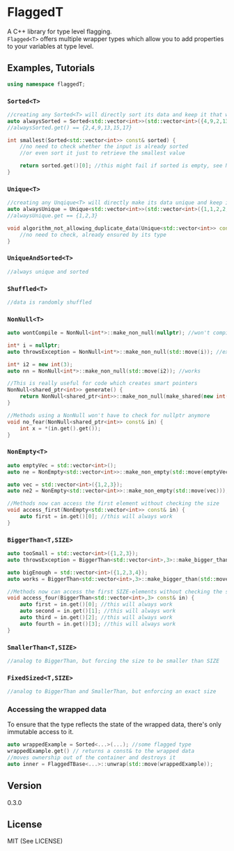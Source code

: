 FlaggedT
==========
A C++ library for type level flagging.  
`Flagged<T>` offers multiple wrapper types which allow you to add properties to your variables at type level.    


Examples, Tutorials
---------------------
```cpp
using namespace flaggedT;
```

### `Sorted<T>`

```cpp
//creating any Sorted<T> will directly sort its data and keep it that way
auto alwaysSorted = Sorted<std::vector<int>>(std::vector<int>({4,9,2,13,15,17}));
//alwaysSorted.get() == {2,4,9,13,15,17}

int smallest(Sorted<std::vector<int>> const& sorted) {
    //no need to check whether the input is already sorted
    //or even sort it just to retrieve the smallest value

    return sorted.get()[0]; //this might fail if sorted is empty, see NonEmpty
}
```

### `Unique<T>`

```cpp
//creating any Unqique<T> will directly make its data unique and keep it that way
auto alwaysUnique = Unique<std::vector<int>>(std::vector<int>({1,1,2,2,3,3}));
//alwaysUnique.get == {1,2,3}

void algorithm_not_allowing_duplicate_data(Unique<std::vector<int>> const& unique) {
    //no need to check, already ensured by its type
}
```

### `UniqueAndSorted<T>`

```cpp
//always unique and sorted
```

### `Shuffled<T>`

```cpp
//data is randomly shuffled
```

### `NonNull<T>`

```cpp
auto wontCompile = NonNull<int*>::make_non_null(nullptr); //won't compile

int* i = nullptr;
auto throwsException = NonNull<int*>::make_non_null(std::move(i)); //exception

int* i2 = new int(3);
auto nn = NonNull<int*>::make_non_null(std::move(i2)); //works

//This is really useful for code which creates smart pointers
NonNull<shared_ptr<int>> generate() {
    return NonNull<shared_ptr<int>>::make_non_null(make_shared(new int(3)));
}

//Methods using a NonNull won't have to check for nullptr anymore
void no_fear(NonNull<shared_ptr<int>> const& in) {
    int x = *(in.get().get());
}

```

### `NonEmpty<T>`
```cpp
auto emptyVec = std::vector<int>();
auto ne = NonEmpty<std::vector<int>>::make_non_empty(std::move(emptyVec))); //EXCEPTION

auto vec = std::vector<int>({1,2,3});
auto ne2 = NonEmpty<std::vector<int>>::make_non_empty(std::move(vec))); //works just fine

//Methods now can access the first element without checking the size
void access_first(NonEmpty<std::vector<int>> const& in) {
    auto first = in.get()[0]; //this will always work
}
```

### `BiggerThan<T,SIZE>`
```cpp
auto tooSmall = std::vector<int>({1,2,3});
auto throwsException = BiggerThan<std::vector<int>,3>::make_bigger_than(std::move(tooSmall)); //Exception

auto bigEnough = std::vector<int>({1,2,3,4});
auto works = BiggerThan<std::vector<int>,3>::make_bigger_than(std::move(bigEnough));

//Methods now can access the first SIZE-elements without checking the size
void access_four(BiggerThan<std::vector<int>,3> const& in) {
    auto first = in.get()[0]; //this will always work
    auto second = in.get()[1]; //this will always work
    auto third = in.get()[2]; //this will always work
    auto fourth = in.get()[3]; //this will always work
}
```

### `SmallerThan<T,SIZE>`
```cpp
//analog to BiggerThan, but forcing the size to be smaller than SIZE
```

### `FixedSized<T,SIZE>`
```cpp
//analog to BiggerThan and SmallerThan, but enforcing an exact size
```

### Accessing the wrapped data

To ensure that the type reflects the state of the wrapped data, there's only immutable access to it.  
```cpp
auto wrappedExample = Sorted<...>(...); //some flagged type
wrappedExample.get() // returns a const& to the wrapped data
//moves ownership out of the container and destroys it
auto inner = FlaggedTBase<...>::unwrap(std::move(wrappedExample));
```

Version
-------
0.3.0

License
------
MIT (See LICENSE)
